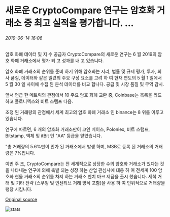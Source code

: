 # 새로운 CryptoCompare 연구는 암호화 거래소 중 최고 실적을 평가합니다. ...

###### 2019-06-14 16:06

암호 화폐 데이터 및 지 수 공급자 CryptoCompare의 새로운 연구는 6 월 2019의 암호 화폐 거래소에서 평가 되 고 성과를 내 고 있습니다.

암호 화폐 거래소의 순위를 준비 하기 위해 암호화는 지리, 법률 및 규제 평가, 투자, 회사 품질, 데이터와 같은 일련의 주요 구성 요소를 고려 하 여 현재 연도의 5 월 1 일에서 5 월 30 일 사이에 수집 된 분석 데이터를 비교 합니다. 공급 및 시장 품질 및 무역 감시.

앞서 언급 한 메트릭의 관점에서 10 주요 암호 화폐 교환 중, Coinbase는 목록을 리드하고 폴로니엑스와 비트 스탬프 다음.

조정 된 거래량의 관점에서 세계 최고의 암호 화폐 거래소 인 binance는 8 위를 이루고 있습니다.

연구에 따르면, 6 개의 암호화 거래소만이 코인 베이스, Poloniex, 비트 스탬프, Bitstamp, 액체 및 itBit 인 "AA" 등급을 얻었습니다.

"총 거래량의 5.6%만이 인가 된 거래소에서 발생 하며, MSB로 등록 된 거래소의 거래량은 7%입니다.

이번 주 초, CryptoCompare는 전 세계적으로 상당한 수의 암호화 거래소가 있다는 것을 나타내는 연구에 의해 촉발 되는 성장 하는 산업 관심사에 대응 하 여 전세계 100 암호화 현물 거래소의 순위를 차지 하는 거래소 벤치 마크 제품을 출시 했습니다. 세척 거래 및 기타 전략 (스푸핑 및 인센티브 거래 방식 포함)을 사용 하 여 인위적으로 거래량을 팽창 시킵니다.

[Original source](https://cointelegraph.com/news/new-cryptocompare-research-assesses-top-performers-among-crypto-exchanges)

![stats](https://c.statcounter.com/11760860/0/a89fa40b/1/ "stats")